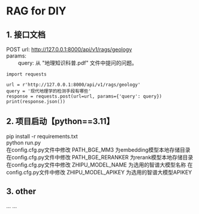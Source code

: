 # RAG for DIY

## 1. 接口文档
POST
url: http://127.0.0.1:8000/api/v1/rags/geology  
params:  
&nbsp;&nbsp;&nbsp;&nbsp;&nbsp;&nbsp;&nbsp;&nbsp;query: 从 "地理知识科普.pdf" 文件中提问的问题。
```angular2html
import requests

url = r'http://127.0.0.1:8000/api/v1/rags/geology'
query = '现代地理学的检测手段有哪些'
response = requests.post(url=url, params={'query': query})
print(response.json())
```

## 2. 项目启动【python==3.11】
pip install -r requirements.txt  
python run.py  
在config.cfg.py文件中修改 PATH_BGE_MM3 为embedding模型本地存储目录
在config.cfg.py文件中修改 PATH_BGE_RERANKER 为rerank模型本地存储目录
在config.cfg.py文件中修改 ZHIPU_MODEL_NAME 为选用的智谱大模型名称
在config.cfg.py文件中修改 ZHIPU_MODEL_APIKEY 为选用的智谱大模型APIKEY


## 3. other
... ...
